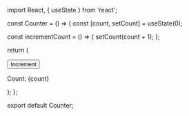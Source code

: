 import React, { useState } from 'react';

const Counter = () => {
  const [count, setCount] = useState(0);

  const incrementCount = () => {
    setCount(count + 1);
  };

  return (
    <div>
      <button onClick={incrementCount}>Increment</button>
      <p>Count: {count}</p>
    </div>
  );
};

export default Counter;
